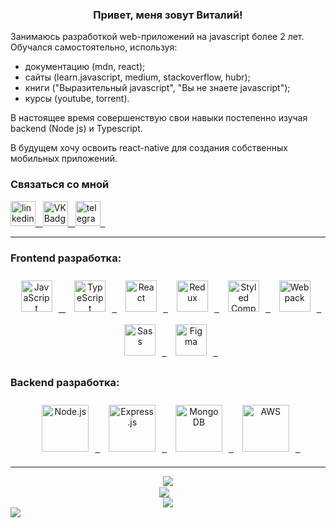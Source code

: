 ### <div align="center">Привет, меня зовут Виталий!</div>  
  

Занимаюсь разработкой web-приложений на javascript более 2 лет.
Обучался самостоятельно, используя:
- документацию (mdn, react);
- сайты (learn.javascript, medium, stackoverflow, hubr);
- книги ("Выразительный javascript", "Вы не знаете javascript");
- курсы (youtube, torrent).

В настоящее время совершенствую свои навыки постепенно изучая backend (Node js) и Typescript.

В будущем хочу освоить react-native для создания собственных мобильных приложений.  
  



### Связаться со мной  
<a href="https://linkedin.com/in/https://www.linkedin.com/in/viatlii-kutsenko/" target="_blank">
<img src="https://camo.githubusercontent.com/9e16a27e6c95dcb2897cf08caca111e0f4e8a8eb456832dde0d5061dbe45add6/68747470733a2f2f63646e2d69636f6e732d706e672e666c617469636f6e2e636f6d2f3531322f323530342f323530343739392e706e67" width="40" height="40" alt="linkedin" data-canonical-src="https://cdn-icons-png.flaticon.com/512/2504/2504799.png" style="max-width: 100%;">&nbsp;&nbsp;
</a>  
  
  <a href="https://vk.com/id266174361" target="_blank">
<img src="https://camo.githubusercontent.com/e8005e7cba12a7d7a844030ba9a19259bf56e6b5e921b4053aa82f7a7b38fe60/68747470733a2f2f63646e2d69636f6e732d706e672e666c617469636f6e2e636f6d2f3531322f3134352f3134353831332e706e67" width="40" height="40" alt="VK Badge" data-canonical-src="https://cdn-icons-png.flaticon.com/512/145/145813.png" style="max-width: 100%;">&nbsp;&nbsp;
</a>  

 <a href="https://t.me/vitalii_1989" target="_blank">
<img src="https://camo.githubusercontent.com/23769702d6ec4634238509960554e0b7f2dc347614e708cbd68b0715fb75affb/68747470733a2f2f63646e2d69636f6e732d706e672e666c617469636f6e2e636f6d2f3531322f323131312f323131313634362e706e67" width="40" height="40" alt="telegram group" data-canonical-src="https://cdn-icons-png.flaticon.com/512/2111/2111646.png" style="max-width: 100%;">&nbsp;&nbsp;
</a>  


---  
  



### Frontend разработкa:  
<div align="center">  
<a href="https://www.javascript.com/" target="_blank"><img style="margin: 10px" src="https://profilinator.rishav.dev/skills-assets/javascript-original.svg" alt="JavaScript" height="50" />&nbsp; &nbsp;</a>  
<a href="https://www.typescriptlang.org/" target="_blank"><img style="margin: 10px" src="https://profilinator.rishav.dev/skills-assets/typescript-original.svg" alt="TypeScript" height="50" />&nbsp;&nbsp;</a>  
<a href="https://reactjs.org/" target="_blank"><img style="margin: 10px" src="https://profilinator.rishav.dev/skills-assets/react-original-wordmark.svg" alt="React" height="50" />&nbsp;&nbsp;</a>  
<a href="https://redux.js.org/" target="_blank"><img style="margin: 10px" src="https://profilinator.rishav.dev/skills-assets/redux-original.svg" alt="Redux" height="50" />&nbsp;&nbsp;</a>  
<a href="https://styled-components.com/" target="_blank"><img style="margin: 10px" src="https://profilinator.rishav.dev/skills-assets/styled-components.png" alt="Styled Components" height="50" />&nbsp;&nbsp;</a>  
<a href="https://webpack.js.org/" target="_blank"><img style="margin: 10px" src="https://profilinator.rishav.dev/skills-assets/webpack-original.svg" alt="Webpack" height="50" />&nbsp;&nbsp;</a>  
<a href="https://sass-lang.com/" target="_blank"><img style="margin: 10px" src="https://profilinator.rishav.dev/skills-assets/sass-original.svg" alt="Sass" height="50" />&nbsp;&nbsp;</a>  
<a href="https://www.figma.com/" target="_blank"><img style="margin: 10px" src="https://profilinator.rishav.dev/skills-assets/figma-icon.svg" alt="Figma" height="50" />&nbsp;&nbsp;</a>  
</div>  



### Backend разработка:  
<div align="center">  
<a href="https://nodejs.org/" target="_blank"><img style="margin: 10px" src="https://profilinator.rishav.dev/skills-assets/nodejs-original-wordmark.svg" alt="Node.js" height="75" />&nbsp;&nbsp;</a>  
<a href="https://expressjs.com/" target="_blank"><img style="margin: 10px" src="https://profilinator.rishav.dev/skills-assets/express-original-wordmark.svg" alt="Express.js" height="75" />&nbsp;&nbsp;</a>  
<a href="https://www.mongodb.com/" target="_blank"><img style="margin: 10px" src="https://profilinator.rishav.dev/skills-assets/mongodb-original-wordmark.svg" alt="MongoDB" height="75" />&nbsp;&nbsp;</a>  
<a href="https://aws.amazon.com/" target="_blank"><img style="margin: 10px" src="https://profilinator.rishav.dev/skills-assets/amazonwebservices-original-wordmark.svg" alt="AWS" height="75" />&nbsp;&nbsp;</a>  
</div>  

---  
  
<div align="center">
  <img src="http://github-profile-summary-cards.vercel.app/api/cards/profile-details?username=VitaliiKutsenko&theme=onedark&show_icons=true&count_private=true&hide_border=true" align="center" />
</div>  
<div align="center">
  <img src="https://github-readme-stats.vercel.app/api?username=VitaliiKutsenko&theme=onedark&show_icons=true&count_private=true&hide_border=true" align="center" />
  &nbsp;&nbsp;
  <br/>
<img src="https://github-readme-stats.vercel.app/api/top-langs/?username=vitaliikutsenko&theme=onedark&hide_border=true&layout=compact" align="center" />
</div>  
<img src="https://www.codewars.com/users/KutsenkoVitalii/badges/large"/>
